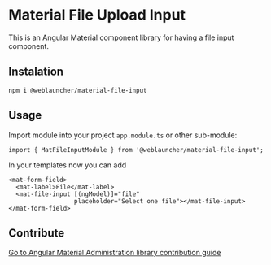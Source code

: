 # Material File Upload Input

This is an Angular Material component library for having a file input component.

## Instalation

`npm i @weblauncher/material-file-input`

## Usage

Import module into your project `app.module.ts` or other sub-module:

```
import { MatFileInputModule } from '@weblauncher/material-file-input';
```

In your templates now you can add

```
<mat-form-field>
  <mat-label>File</mat-label>
  <mat-file-input [(ngModel)]="file" 
                  placeholder="Select one file"></mat-file-input>
</mat-form-field>
```

## Contribute

[Go to Angular Material Administration library contribution guide](https://github.com/WebLauncher/angular-material-administration/CONTRIBUTION.md)

